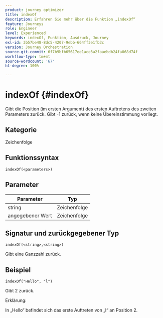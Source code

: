 ```yaml
---
product: journey optimizer
title: indexOf
description: Erfahren Sie mehr über die Funktion „indexOf“
feature: Journeys
role: Engineer
level: Experienced
keywords: indexOf, Funktion, Ausdruck, Journey
exl-id: 3b57be48-8dc5-4207-9ebb-664ff3e1fb3c
version: Journey Orchestration
source-git-commit: 6f7b9bfb65617ee1ace3a2faaebdb24fa068d74f
workflow-type: tm+mt
source-wordcount: '67'
ht-degree: 100%

---
```


# indexOf {#indexOf}

Gibt die Position (im ersten Argument) des ersten Auftretens des zweiten Parameters zurück. Gibt -1 zurück, wenn keine Übereinstimmung vorliegt.

## Kategorie

Zeichenfolge

## Funktionssyntax

`indexOf(<parameters>)`

## Parameter

| Parameter | Typ |
|-----------|------------------|
| string | Zeichenfolge |
| angegebener Wert | Zeichenfolge |

## Signatur und zurückgegebener Typ

`indexOf(<string>,<string>)`

Gibt eine Ganzzahl zurück.

## Beispiel

`indexOf("Hello", "l")`

Gibt 2 zurück.

Erklärung:

In „Hello“ befindet sich das erste Auftreten von „l“ an Position 2.
